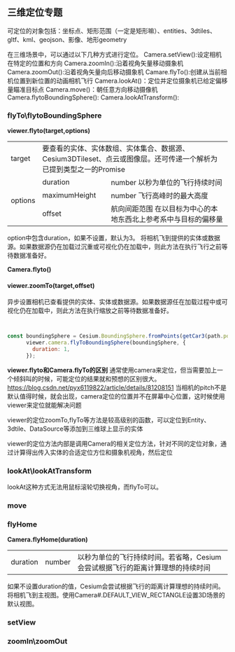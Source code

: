## 三维定位专题

可定位的对象包括：坐标点、矩形范围（一定是矩形嘛）、entities、3dtiles、gltf、kml、geojson、影像、地形geometry


在三维场景中，可以通过以下几种方式进行定位。
Camera.setView():设定相机在特定的位置和方向
Camera.zoomIn():沿着视角矢量移动摄象机
Camera.zoomOut():沿着视角矢量向后移动摄象机
Camare.flyTo():创建从当前相机位置到新位置的动画相机飞行
Camera.lookAt()：定位并定位摄象机已给定偏移量瞄准目标点
Camera.move()：朝任意方向移动摄像机
Camera.flytoBoundingSphere():
Camera.lookAtTransform():



### flyTo\flytoBoundingSphere
**viewer.flyto(target,options)**
<table>
    <tr>
        <td>target</td>
        <td colspan='2'> 要查看的实体、实体数组、实体集合、数据源、Cesium3DTileset、点云或图像层。还可传递一个解析为已提到类型之一的Promise</td>
    </tr>
    <tr>
        <td rowspan="3">options</td>
        <td>duration</td>
        <td>number 以秒为单位的飞行持续时间</td>
    </tr>
    <tr><td>maximumHeight</td><td>number 飞行高峰时的最大高度</td></tr>
    <tr><td>offset</td><td>航向间距范围 在以目标为中心的本地东西北上参考系中与目标的偏移量</td></tr>
</table>


option中包含duration，如果不设置，默认为3。
将相机飞到提供的实体或数据源。如果数据源仍在加载过沉重或可视化仍在加载中，则此方法在执行飞行之前等待数据准备好。

**Camera.flyto()**
#### viewer.zoomTo(target,offset)

异步设置相机已查看提供的实体、实体或数据源。如果数据源任在加载过程中或可视化仍在加载中，则此方法在执行缩放之前等待数据准备好。

````javascript


const boundingSphere = Cesium.BoundingSphere.fromPoints(getCar3(path.positions));
      viewer.camera.flyToBoundingSphere(boundingSphere, {
        duration: 1,
      });
````
**viewer.flyto和Camera.flyTo的区别**
通常使用camera来定位，但当需要加上一个倾斜叫的时候，可能定位的结果就和预想的区别很大。
https://blog.csdn.net/pyx6119822/article/details/81208151
当相机的pitch不是默认值得时候，就会出现，camera定位的位置并不在屏幕中心位置，这时候使用viewer来定位就能解决问题

viewer的定位zoomTo,flyTo等方法是较高级别的函数，可以定位到Entity、3dtile、DataSource等添加到三维球上显示的实体

viewer的定位方法内部是调用Camera的相关定位方法，针对不同的定位对象，通过计算得出传入实体的合适定位方位和摄象机视角，然后定位

### lookAt\lookAtTransform
lookAt这种方式无法用鼠标滚轮切换视角，而flyTo可以。
### move


### flyHome
**Camera.flyHome(duration)**
<table>
<tr><td>duration</td><td>number</td><td>以秒为单位的飞行持续时间。若省略，Cesium会尝试根据飞行的距离计算理想的持续时间</td></tr>
</table>
如果不设置duration的值，Cesium会尝试根据飞行的距离计算理想的持续时间。
将相机飞到主视图。使用Camera#.DEFAULT_VIEW_RECTANGLE设置3D场景的默认视图。

### setView

### zoomIn\zoomOut
